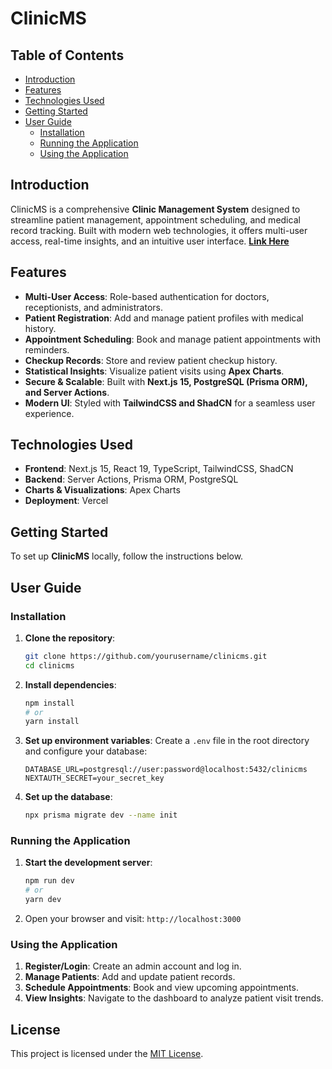 # ClinicMS

## Table of Contents
- [Introduction](#introduction)
- [Features](#features)
- [Technologies Used](#technologies-used)
- [Getting Started](#getting-started)
- [User Guide](#user-guide)
  - [Installation](#installation)
  - [Running the Application](#running-the-application)
  - [Using the Application](#using-the-application)

## Introduction
ClinicMS is a comprehensive **Clinic Management System** designed to streamline patient management, appointment scheduling, and medical record tracking. Built with modern web technologies, it offers multi-user access, real-time insights, and an intuitive user interface. [**Link Here**](https://clinicms-puce.vercel.app/)

## Features
- **Multi-User Access**: Role-based authentication for doctors, receptionists, and administrators.
- **Patient Registration**: Add and manage patient profiles with medical history.
- **Appointment Scheduling**: Book and manage patient appointments with reminders.
- **Checkup Records**: Store and review patient checkup history.
- **Statistical Insights**: Visualize patient visits using **Apex Charts**.
- **Secure & Scalable**: Built with **Next.js 15, PostgreSQL (Prisma ORM), and Server Actions**.
- **Modern UI**: Styled with **TailwindCSS and ShadCN** for a seamless user experience.

## Technologies Used
- **Frontend**: Next.js 15, React 19, TypeScript, TailwindCSS, ShadCN
- **Backend**: Server Actions, Prisma ORM, PostgreSQL
- **Charts & Visualizations**: Apex Charts
- **Deployment**: Vercel

## Getting Started
To set up **ClinicMS** locally, follow the instructions below.

## User Guide

### Installation
1. **Clone the repository**:
   ```bash
   git clone https://github.com/yourusername/clinicms.git
   cd clinicms
   ```

2. **Install dependencies**:
   ```bash
   npm install
   # or
   yarn install
   ```

3. **Set up environment variables**:
   Create a `.env` file in the root directory and configure your database:
   ```env
   DATABASE_URL=postgresql://user:password@localhost:5432/clinicms
   NEXTAUTH_SECRET=your_secret_key
   ```

4. **Set up the database**:
   ```bash
   npx prisma migrate dev --name init
   ```

### Running the Application
1. **Start the development server**:
   ```bash
   npm run dev
   # or
   yarn dev
   ```
2. Open your browser and visit: `http://localhost:3000`

### Using the Application
1. **Register/Login**: Create an admin account and log in.
2. **Manage Patients**: Add and update patient records.
3. **Schedule Appointments**: Book and view upcoming appointments.
4. **View Insights**: Navigate to the dashboard to analyze patient visit trends.

## License
This project is licensed under the [MIT License](LICENSE).

